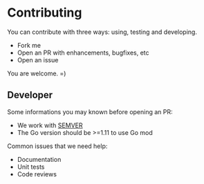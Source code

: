 # Contributing

You can contribute with three ways: using, testing and developing.

* Fork me
* Open an PR with enhancements, bugfixes, etc
* Open an issue

You are welcome. =)

## Developer

Some informations you may known before opening an PR:
- We work with [SEMVER](https://semver.org/)
- The Go version should be >=1.11 to use Go mod

Common issues that we need help:
- Documentation
- Unit tests
- Code reviews
